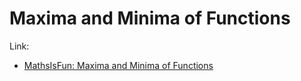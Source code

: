 # Maxima and Minima of Functions



Link:  
- [MathsIsFun: Maxima and Minima of Functions](https://www.mathsisfun.com/algebra/functions-maxima-minima.html)

